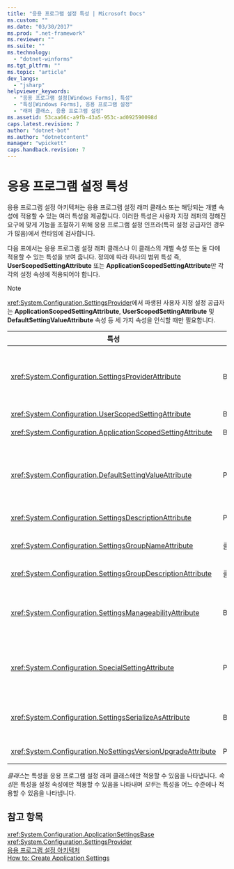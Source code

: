 ```yaml
---
title: "응용 프로그램 설정 특성 | Microsoft Docs"
ms.custom: ""
ms.date: "03/30/2017"
ms.prod: ".net-framework"
ms.reviewer: ""
ms.suite: ""
ms.technology: 
  - "dotnet-winforms"
ms.tgt_pltfrm: ""
ms.topic: "article"
dev_langs: 
  - "jsharp"
helpviewer_keywords: 
  - "응용 프로그램 설정[Windows Forms], 특성"
  - "특성[Windows Forms], 응용 프로그램 설정"
  - "래퍼 클래스, 응용 프로그램 설정"
ms.assetid: 53caa66c-a9fb-43a5-953c-ad092590098d
caps.latest.revision: 7
author: "dotnet-bot"
ms.author: "dotnetcontent"
manager: "wpickett"
caps.handback.revision: 7
---
```

# 응용 프로그램 설정 특성
응용 프로그램 설정 아키텍처는 응용 프로그램 설정 래퍼 클래스 또는 해당되는 개별 속성에 적용할 수 있는 여러 특성을 제공합니다.  이러한 특성은 사용자 지정 래퍼의 정해진 요구에 맞게 기능을 조절하기 위해 응용 프로그램 설정 인프라\(특히 설정 공급자인 경우가 많음\)에서 런타임에 검사합니다.  
  
 다음 표에서는 응용 프로그램 설정 래퍼 클래스나 이 클래스의 개별 속성 또는 둘 다에 적용할 수 있는 특성을 보여 줍니다.  정의에 따라 하나의 범위 특성 즉, **UserScopedSettingAttribute** 또는 **ApplicationScopedSettingAttribute**만 각각의 설정 속성에 적용되어야 합니다.  
  
> [!NOTE]
>  <xref:System.Configuration.SettingsProvider>에서 파생된 사용자 지정 설정 공급자는 **ApplicationScopedSettingAttribute**, **UserScopedSettingAttribute** 및 **DefaultSettingValueAttribute** 속성 등 세 가지 속성을 인식할 때만 필요합니다.  
  
|특성|대상|설명|  
|--------|--------|--------|  
|<xref:System.Configuration.SettingsProviderAttribute>|Both|지속성을 위해 사용할 설정 공급자의 약식 이름을 지정합니다.<br /><br /> 이 특성을 지정하지 않으면 기본 공급자인 <xref:System.Configuration.LocalFileSettingsProvider>가 사용됩니다.|  
|<xref:System.Configuration.UserScopedSettingAttribute>|Both|속성을 사용자 범위 응용 프로그램 설정으로 정의합니다.|  
|<xref:System.Configuration.ApplicationScopedSettingAttribute>|Both|속성을 응용 프로그램 범위 응용 프로그램 설정으로 정의합니다.|  
|<xref:System.Configuration.DefaultSettingValueAttribute>|Property|공급자가 deserialize할 수 있는 문자열을 이 속성에 대해 하드 코드된 기본값으로 지정합니다.<br /><br /> <xref:System.Configuration.LocalFileSettingsProvider>에는 이 특성이 필요하지 않으며 이미 유지되고 있는 값이 있으면 이 특성에서 지정하는 값으로 재정의됩니다.|  
|<xref:System.Configuration.SettingsDescriptionAttribute>|Property|주로 런타임 및 디자인 타임 도구에서 사용되는 개별 설정에 대한 설명 텍스트를 지정합니다.|  
|<xref:System.Configuration.SettingsGroupNameAttribute>|클래스|설정 그룹의 명시적 이름을 지정합니다.  이 특성이 없으면 <xref:System.Configuration.ApplicationSettingsBase>는 래퍼 클래스 이름을 사용합니다.|  
|<xref:System.Configuration.SettingsGroupDescriptionAttribute>|클래스|주로 런타임 및 디자인 타임 도구에서 사용되는 설정 그룹에 대한 설명 텍스트를 지정합니다.|  
|<xref:System.Configuration.SettingsManageabilityAttribute>|Both|설정 그룹 또는 속성에 지정해야 하는 하나 이상의 관리 효율성 서비스를 지정하거나 지정하지 않습니다.  사용 가능한 서비스는 <xref:System.Configuration.SettingsManageability> 열거형에서 설명합니다.|  
|<xref:System.Configuration.SpecialSettingAttribute>|Property|설정이 설정 공급자에서 특수하게 처리하도록 제안하는 연결 문자열과 같은 미리 정의된 특수 범주에 속해 있음을 나타냅니다.  이 특성에 대해 미리 정의된 범주는 <xref:System.Configuration.SpecialSetting> 열거형에서 정의합니다.|  
|<xref:System.Configuration.SettingsSerializeAsAttribute>|Both|설정 그룹 또는 속성에 대해 기본 설정 serialization 메커니즘을 지정합니다.  사용 가능한 serialization 메커니즘은 <xref:System.Configuration.SettingsSerializeAs> 열거형에서 정의합니다.|  
|<xref:System.Configuration.NoSettingsVersionUpgradeAttribute>|Property|설정 공급자가 표시된 속성에 대해 모든 응용 프로그램 업그레이드 기능을 사용하지 않도록 지정합니다.|  
  
 *클래스*는 특성을 응용 프로그램 설정 래퍼 클래스에만 적용할 수 있음을 나타냅니다.  *속성*은 특성을 설정 속성에만 적용할 수 있음을 나타내며  *모두*는 특성을 어느 수준에나 적용할 수 있음을 나타냅니다.  
  
## 참고 항목  
 <xref:System.Configuration.ApplicationSettingsBase>   
 <xref:System.Configuration.SettingsProvider>   
 [응용 프로그램 설정 아키텍처](../../../../docs/framework/winforms/advanced/application-settings-architecture.md)   
 [How to: Create Application Settings](http://msdn.microsoft.com/ko-kr/53b3af80-1c02-4e35-99c6-787663148945)